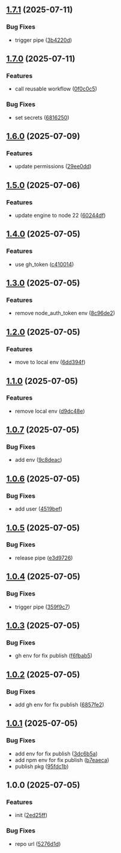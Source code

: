 ## [1.7.1](https://github.com/todayes/assets-hotel/compare/v1.7.0...v1.7.1) (2025-07-11)

### Bug Fixes

* trigger pipe ([3b4220d](https://github.com/todayes/assets-hotel/commit/3b4220d8ca6a3f3df02a12584cee0cd21b3dc8c0))

## [1.7.0](https://github.com/todayes/assets-hotel/compare/v1.6.0...v1.7.0) (2025-07-11)

### Features

* call reusable workflow ([0f0c0c5](https://github.com/todayes/assets-hotel/commit/0f0c0c59e27d2be5c6e16a01b13f764e3a41c5fb))

### Bug Fixes

* set secrets ([6816250](https://github.com/todayes/assets-hotel/commit/6816250328db65e1718544bb9bf4b76eb68fa6d7))

## [1.6.0](https://github.com/todayes/assets-hotel/compare/v1.5.0...v1.6.0) (2025-07-09)

### Features

* update permissions ([29ee0dd](https://github.com/todayes/assets-hotel/commit/29ee0dd292bf566f715bc913b32b09dcd94c9087))

## [1.5.0](https://github.com/todayes/assets-hotel/compare/v1.4.0...v1.5.0) (2025-07-06)

### Features

* update engine to node 22 ([60244df](https://github.com/todayes/assets-hotel/commit/60244df6cb424541ecb3266f198a5da6117d08ff))

## [1.4.0](https://github.com/todayes/assets-hotel/compare/v1.3.0...v1.4.0) (2025-07-05)

### Features

* use gh_token ([c410014](https://github.com/todayes/assets-hotel/commit/c410014e65bef418e7c65f2bf158065e88b50bbd))

## [1.3.0](https://github.com/todayes/assets-hotel/compare/v1.2.0...v1.3.0) (2025-07-05)

### Features

* remove node_auth_token env ([8c96de2](https://github.com/todayes/assets-hotel/commit/8c96de2b1bb244e587e911bb6b62e08ee8e04949))

## [1.2.0](https://github.com/todayes/assets-hotel/compare/v1.1.0...v1.2.0) (2025-07-05)

### Features

* move to local env ([6dd394f](https://github.com/todayes/assets-hotel/commit/6dd394fe39cd2c1e00e3809f360de9a759acd166))

## [1.1.0](https://github.com/todayes/assets-hotel/compare/v1.0.7...v1.1.0) (2025-07-05)

### Features

* remove local env ([d9dc48e](https://github.com/todayes/assets-hotel/commit/d9dc48e506b2e6b13022e8222805ba802823855e))

## [1.0.7](https://github.com/todayes/assets-hotel/compare/v1.0.6...v1.0.7) (2025-07-05)

### Bug Fixes

* add env ([9c8deac](https://github.com/todayes/assets-hotel/commit/9c8deac1cd989886540bac74022212f477803a54))

## [1.0.6](https://github.com/todayes/assets-hotel/compare/v1.0.5...v1.0.6) (2025-07-05)

### Bug Fixes

* add user ([4519bef](https://github.com/todayes/assets-hotel/commit/4519befae3a716c2dffa129e42f40ebbc950efb2))

## [1.0.5](https://github.com/todayes/assets-hotel/compare/v1.0.4...v1.0.5) (2025-07-05)

### Bug Fixes

* release pipe ([e3d9726](https://github.com/todayes/assets-hotel/commit/e3d97263d48b6a8b1afaa294841a5636a901597a))

## [1.0.4](https://github.com/todayes/assets-hotel/compare/v1.0.3...v1.0.4) (2025-07-05)

### Bug Fixes

* trigger pipe ([359f9c7](https://github.com/todayes/assets-hotel/commit/359f9c78756cb6065d0d18912e83a4d2f520620d))

## [1.0.3](https://github.com/todayes/assets-hotel/compare/v1.0.2...v1.0.3) (2025-07-05)

### Bug Fixes

* gh env for fix publish ([f6fbab5](https://github.com/todayes/assets-hotel/commit/f6fbab5664c1e4cda8a1dba9852e985869282ac0))

## [1.0.2](https://github.com/todayes/assets-hotel/compare/v1.0.1...v1.0.2) (2025-07-05)

### Bug Fixes

* add gh env for fix publish ([6857fe2](https://github.com/todayes/assets-hotel/commit/6857fe206c3554ad9e09db4022e4f7d8b3460bf8))

## [1.0.1](https://github.com/todayes/assets-hotel/compare/v1.0.0...v1.0.1) (2025-07-05)

### Bug Fixes

* add env for fix publish ([3dc6b5a](https://github.com/todayes/assets-hotel/commit/3dc6b5a16720190c3ffb12cb34d4244cd20a16f5))
* add npm env for fix publish ([b7eaeca](https://github.com/todayes/assets-hotel/commit/b7eaeca4f9fe63093fe342be4c840f1bcef3144e))
* publish pkg ([95fdc1b](https://github.com/todayes/assets-hotel/commit/95fdc1b8f70e7fda084c21f64113f8eb1a7fcf33))

## 1.0.0 (2025-07-05)

### Features

* init ([2ed25ff](https://github.com/todayes/assets-hotel/commit/2ed25ff28f84610c02efbbd948766124a12c05a6))

### Bug Fixes

* repo url ([5276d1d](https://github.com/todayes/assets-hotel/commit/5276d1dbe50463ae1a68dda4470c52201d9a158b))
